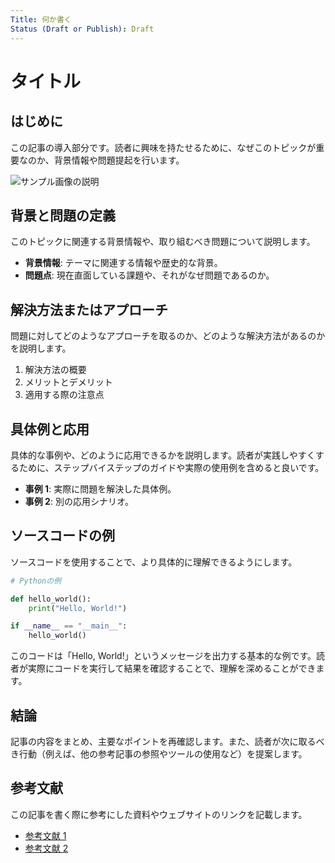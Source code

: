 ```yaml
---
Title: 何か書く
Status (Draft or Publish): Draft
---
```


# タイトル

## はじめに
この記事の導入部分です。読者に興味を持たせるために、なぜこのトピックが重要なのか、背景情報や問題提起を行います。

![サンプル画像の説明](https://placehold.jp/640x480.png)

## 背景と問題の定義
このトピックに関連する背景情報や、取り組むべき問題について説明します。

- **背景情報**: テーマに関連する情報や歴史的な背景。
- **問題点**: 現在直面している課題や、それがなぜ問題であるのか。

## 解決方法またはアプローチ
問題に対してどのようなアプローチを取るのか、どのような解決方法があるのかを説明します。

1. 解決方法の概要
2. メリットとデメリット
3. 適用する際の注意点

## 具体例と応用
具体的な事例や、どのように応用できるかを説明します。読者が実践しやすくするために、ステップバイステップのガイドや実際の使用例を含めると良いです。

- **事例 1**: 実際に問題を解決した具体例。
- **事例 2**: 別の応用シナリオ。

## ソースコードの例
ソースコードを使用することで、より具体的に理解できるようにします。

```python
# Pythonの例

def hello_world():
    print("Hello, World!")

if __name__ == "__main__":
    hello_world()
```

このコードは「Hello, World!」というメッセージを出力する基本的な例です。読者が実際にコードを実行して結果を確認することで、理解を深めることができます。

## 結論
記事の内容をまとめ、主要なポイントを再確認します。また、読者が次に取るべき行動（例えば、他の参考記事の参照やツールの使用など）を提案します。

## 参考文献
この記事を書く際に参考にした資料やウェブサイトのリンクを記載します。

- [参考文献 1](https://example.com)
- [参考文献 2](https://example.com)
